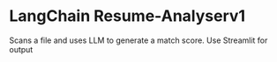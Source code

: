 # LangChain Resume-Analyserv1
Scans a file and uses LLM to generate a match score. Use Streamlit for output
